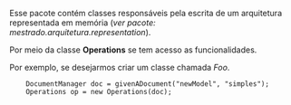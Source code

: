 Esse pacote contém classes responsáveis pela escrita de um arquitetura representada em memória (*ver pacote: mestrado.arquitetura.representation*).

Por meio da classe **Operations** se tem acesso as funcionalidades.

Por exemplo, se desejarmos criar um classe chamada *Foo*.

		DocumentManager doc = givenADocument("newModel", "simples");
		Operations op = new Operations(doc); 